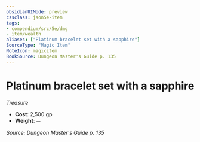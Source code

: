 ```yaml
---
obsidianUIMode: preview
cssclass: json5e-item
tags:
- compendium/src/5e/dmg
- item/wealth
aliases: ["Platinum bracelet set with a sapphire"]
SourceType: "Magic Item"
NoteIcon: magicitem
BookSource: Dungeon Master's Guide p. 135
---
```

# Platinum bracelet set with a sapphire
*Treasure*  

- **Cost**: 2,500 gp
- **Weight**: ⏤

*Source: Dungeon Master's Guide p. 135*